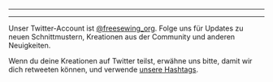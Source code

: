 ***

***

Unser Twitter-Account ist [@freesewing\_org](https://twitter.com/freesewing\_org). Folge uns für Updates zu neuen Schnittmustern, Kreationen aus der Community und anderen Neuigkeiten.

Wenn du deine Kreationen auf Twitter teilst, erwähne uns bitte, damit wir dich retweeten können, und verwende [unsere Hashtags](/community/hashtags/).
